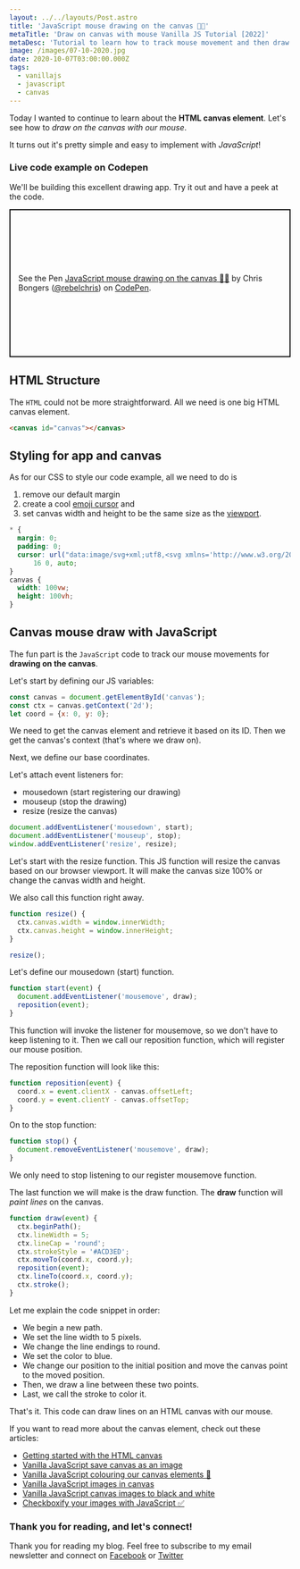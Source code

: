 ```yaml
---
layout: ../../layouts/Post.astro
title: 'JavaScript mouse drawing on the canvas 👨‍🎨'
metaTitle: 'Draw on canvas with mouse Vanilla JS Tutorial [2022]'
metaDesc: 'Tutorial to learn how to track mouse movement and then draw on an HTML canvas with JavaScript. See the Codepen example.'
image: /images/07-10-2020.jpg
date: 2020-10-07T03:00:00.000Z
tags:
  - vanillajs
  - javascript
  - canvas
---
```


Today I wanted to continue to learn about the **HTML canvas element**. Let's see how to _draw on the canvas with our mouse_.

It turns out it's pretty simple and easy to implement with _JavaScript_!

### Live code example on Codepen

We'll be building this excellent drawing app. Try it out and have a peek at the code.

<p class="codepen" data-height="265" data-theme-id="dark" data-default-tab="result" data-user="rebelchris" data-slug-hash="wvGbEVQ" style="height: 265px; box-sizing: border-box; display: flex; align-items: center; justify-content: center; border: 2px solid; margin: 1em 0; padding: 1em;" data-pen-title="JavaScript mouse drawing on the canvas 👨‍🎨">
  <span>See the Pen <a href="https://codepen.io/rebelchris/pen/wvGbEVQ">
  JavaScript mouse drawing on the canvas 👨‍🎨</a> by Chris Bongers (<a href="https://codepen.io/rebelchris">@rebelchris</a>)
  on <a href="https://codepen.io">CodePen</a>.</span>
</p>
<script async src="https://static.codepen.io/assets/embed/ei.js"></script>

## HTML Structure

The `HTML` could not be more straightforward. All we need is one big HTML canvas element.

```html
<canvas id="canvas"></canvas>
```

## Styling for app and canvas

As for our CSS to style our code example, all we need to do is

1. remove our default margin
2. create a cool [emoji cursor](https://daily-dev-tips.com/posts/css-exploring-all-cursor-options/) and
3. set canvas width and height to be the same size as the [viewport](https://daily-dev-tips.com/posts/how-to-work-with-css-viewport-units/).

```css
* {
  margin: 0;
  padding: 0;
  cursor: url("data:image/svg+xml;utf8,<svg xmlns='http://www.w3.org/2000/svg'  width='40' height='48' viewport='0 0 100 100' style='fill:black;font-size:24px;'><text y='50%'>✍️</text></svg>")
      16 0, auto;
}
canvas {
  width: 100vw;
  height: 100vh;
}
```

## Canvas mouse draw with JavaScript

The fun part is the `JavaScript` code to track our mouse movements for **drawing on the canvas**.

Let's start by defining our JS variables:

```js
const canvas = document.getElementById('canvas');
const ctx = canvas.getContext('2d');
let coord = {x: 0, y: 0};
```

We need to get the canvas element and retrieve it based on its ID.
Then we get the canvas's context (that's where we draw on).

Next, we define our base coordinates.

Let's attach event listeners for:

- mousedown (start registering our drawing)
- mouseup (stop the drawing)
- resize (resize the canvas)

```js
document.addEventListener('mousedown', start);
document.addEventListener('mouseup', stop);
window.addEventListener('resize', resize);
```

Let's start with the resize function. This JS function will resize the canvas based on our browser viewport. It will make the canvas size 100% or change the canvas width and height.

We also call this function right away.

```js
function resize() {
  ctx.canvas.width = window.innerWidth;
  ctx.canvas.height = window.innerHeight;
}

resize();
```

Let's define our mousedown (start) function.

```js
function start(event) {
  document.addEventListener('mousemove', draw);
  reposition(event);
}
```

This function will invoke the listener for mousemove, so we don't have to keep listening to it.
Then we call our reposition function, which will register our mouse position.

The reposition function will look like this:

```js
function reposition(event) {
  coord.x = event.clientX - canvas.offsetLeft;
  coord.y = event.clientY - canvas.offsetTop;
}
```

On to the stop function:

```js
function stop() {
  document.removeEventListener('mousemove', draw);
}
```

We only need to stop listening to our register mousemove function.

The last function we will make is the draw function. The **draw** function will _paint lines_ on the canvas.

```js
function draw(event) {
  ctx.beginPath();
  ctx.lineWidth = 5;
  ctx.lineCap = 'round';
  ctx.strokeStyle = '#ACD3ED';
  ctx.moveTo(coord.x, coord.y);
  reposition(event);
  ctx.lineTo(coord.x, coord.y);
  ctx.stroke();
}
```

Let me explain the code snippet in order:

- We begin a new path.
- We set the line width to 5 pixels.
- We change the line endings to round.
- We set the color to blue.
- We change our position to the initial position and move the canvas point to the moved position.
- Then, we draw a line between these two points.
- Last, we call the stroke to color it.

That's it. This code can draw lines on an HTML canvas with our mouse.

If you want to read more about the canvas element, check out these articles:

- [Getting started with the HTML canvas](https://daily-dev-tips.com/posts/getting-started-with-the-html-canvas/)
- [Vanilla JavaScript save canvas as an image](https://daily-dev-tips.com/posts/vanilla-javascript-save-canvas-as-an-image/)
- [Vanilla JavaScript colouring our canvas elements 🌈](https://daily-dev-tips.com/posts/vanilla-javascript-colouring-our-canvas-elements/)
- [Vanilla JavaScript images in canvas](https://daily-dev-tips.com/posts/vanilla-javascript-images-in-canvas/)
- [Vanilla JavaScript canvas images to black and white](https://daily-dev-tips.com/posts/vanilla-javascript-canvas-images-to-black-and-white/)
- [Checkboxify your images with JavaScript ✅](https://daily-dev-tips.com/posts/checkboxify-your-images-with-javascript/)

### Thank you for reading, and let's connect!

Thank you for reading my blog. Feel free to subscribe to my email newsletter and connect on [Facebook](https://www.facebook.com/DailyDevTipsBlog) or [Twitter](https://twitter.com/DailyDevTips1)

